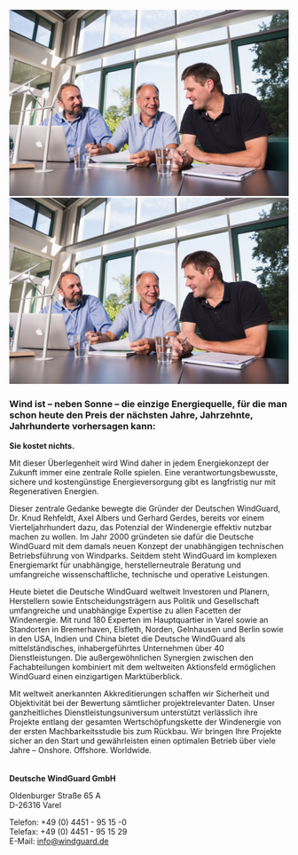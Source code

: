 ![P+P logo](https://github.com/Deutsche-WindGuard-Consulting/.github/blob/main/WindGuard_Varel.jpg?raw=true)
![P+P logo](https://github.com/Deutsche-WindGuard-Consulting/.github/blob/main/WindGuard_Varel.jpg?raw=true)

### Wind ist – neben Sonne – die einzige Energiequelle, für die man schon heute den Preis der nächsten Jahre, Jahrzehnte, Jahrhunderte vorhersagen kann:  
**Sie kostet nichts.**

Mit dieser Überlegenheit wird Wind daher in jedem Energiekonzept der Zukunft immer eine zentrale Rolle spielen. Eine verantwortungsbewusste, sichere und kostengünstige Energieversorgung gibt es langfristig nur mit Regenerativen Energien.  

Dieser zentrale Gedanke  bewegte die Gründer der Deutschen WindGuard, Dr. Knud Rehfeldt, Axel Albers und Gerhard Gerdes, bereits vor einem Vierteljahrhundert dazu, das Potenzial der Windenergie effektiv nutzbar machen zu wollen. Im Jahr 2000 gründeten sie dafür die Deutsche WindGuard mit dem damals neuen Konzept der unabhängigen technischen Betriebsführung von Windparks. Seitdem steht WindGuard im komplexen Energiemarkt für unabhängige, herstellerneutrale Beratung und umfangreiche wissenschaftliche, technische und operative Leistungen.  

Heute bietet die Deutsche WindGuard weltweit Investoren und Planern, Herstellern sowie Entscheidungsträgern aus Politik und Gesellschaft umfangreiche und unabhängige Expertise zu allen Facetten der Windenergie. Mit rund 180 Experten im Hauptquartier in Varel sowie an Standorten in Bremerhaven, Elsfleth, Norden, Gelnhausen und Berlin sowie in den USA, Indien und China bietet die Deutsche WindGuard als mittelständisches, inhabergeführtes Unternehmen über 40 Dienstleistungen. Die außergewöhnlichen Synergien zwischen den Fachabteilungen kombiniert mit dem weltweiten Aktionsfeld ermöglichen WindGuard einen einzigartigen Marktüberblick.

Mit weltweit anerkannten Akkreditierungen schaffen wir Sicherheit und Objektivität bei der Bewertung sämtlicher projektrelevanter Daten. Unser ganzheitliches Dienstleistungsuniversum unterstützt verlässlich ihre Projekte entlang der gesamten Wertschöpfungskette der Windenergie von der ersten Machbarkeitsstudie bis zum Rückbau.  Wir bringen Ihre Projekte sicher an den Start und gewährleisten einen optimalen Betrieb über viele Jahre – Onshore. Offshore. Worldwide.
\
\
\
**Deutsche WindGuard GmbH**

Oldenburger Straße 65 A  
D-26316 Varel

Telefon: +49 (0) 4451 - 95 15 -0  
Telefax: +49 (0) 4451 - 95 15 29  
E-Mail: <info@windguard.de>
